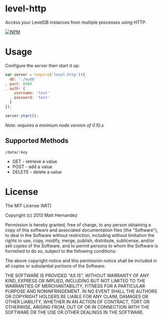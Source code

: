 level-http
==========

Access your LevelDB instances from multiple processes using HTTP.

[![NPM](https://nodei.co/npm/level-http.png)](https://nodei.co/npm/level-http/)

# Usage

Configure the server then start it up:

``` js
var server = require('level-http')({
  db: './mydb'
, port: 8000
, auth: {
    username: 'test'
  , password: 'test'
  }
});

server.start();
```

_Note: requires a minimum node version of 0.10.x_

## Supported Methods

`/data/:key`

  * GET - retrieve a value
  * POST - add a value
  * DELETE - delete a value

# License

The MIT License (MIT)

Copyright (c) 2013 Matt Hernandez

Permission is hereby granted, free of charge, to any person obtaining a copy of
this software and associated documentation files (the "Software"), to deal in
the Software without restriction, including without limitation the rights to
use, copy, modify, merge, publish, distribute, sublicense, and/or sell copies of
the Software, and to permit persons to whom the Software is furnished to do so,
subject to the following conditions:

The above copyright notice and this permission notice shall be included in all
copies or substantial portions of the Software.

THE SOFTWARE IS PROVIDED "AS IS", WITHOUT WARRANTY OF ANY KIND, EXPRESS OR
IMPLIED, INCLUDING BUT NOT LIMITED TO THE WARRANTIES OF MERCHANTABILITY, FITNESS
FOR A PARTICULAR PURPOSE AND NONINFRINGEMENT. IN NO EVENT SHALL THE AUTHORS OR
COPYRIGHT HOLDERS BE LIABLE FOR ANY CLAIM, DAMAGES OR OTHER LIABILITY, WHETHER
IN AN ACTION OF CONTRACT, TORT OR OTHERWISE, ARISING FROM, OUT OF OR IN
CONNECTION WITH THE SOFTWARE OR THE USE OR OTHER DEALINGS IN THE SOFTWARE.
